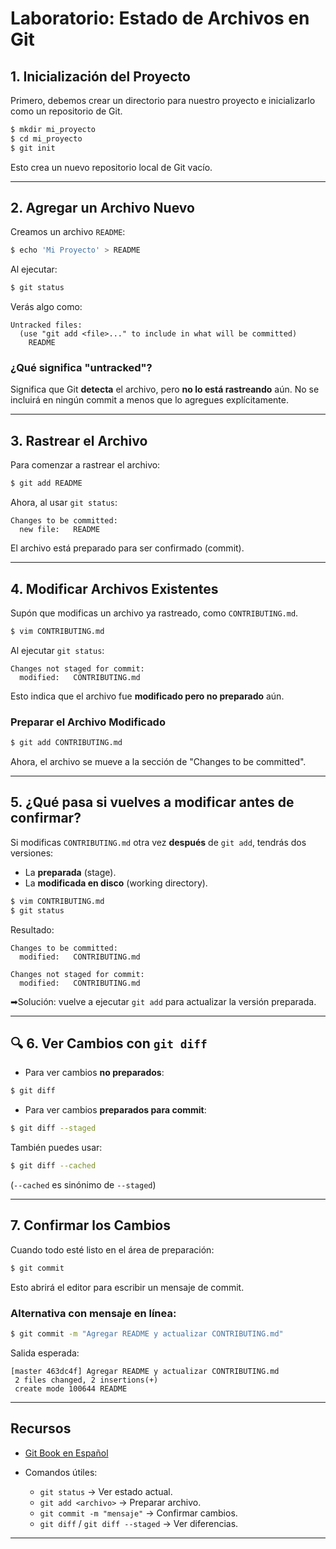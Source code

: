# Laboratorio: Estado de Archivos en Git

## 1. Inicialización del Proyecto

Primero, debemos crear un directorio para nuestro proyecto e inicializarlo como un repositorio de Git.

```bash
$ mkdir mi_proyecto
$ cd mi_proyecto
$ git init
```

Esto crea un nuevo repositorio local de Git vacío.

---

## 2. Agregar un Archivo Nuevo

Creamos un archivo `README`:

```bash
$ echo 'Mi Proyecto' > README
```

Al ejecutar:

```bash
$ git status
```

Verás algo como:

```
Untracked files:
  (use "git add <file>..." to include in what will be committed)
    README
```

### ¿Qué significa "untracked"?

Significa que Git **detecta** el archivo, pero **no lo está rastreando** aún. No se incluirá en ningún commit a menos que lo agregues explícitamente.

---

## 3. Rastrear el Archivo

Para comenzar a rastrear el archivo:

```bash
$ git add README
```

Ahora, al usar `git status`:

```
Changes to be committed:
  new file:   README
```

El archivo está preparado para ser confirmado (commit).

---

## 4. Modificar Archivos Existentes

Supón que modificas un archivo ya rastreado, como `CONTRIBUTING.md`.

```bash
$ vim CONTRIBUTING.md
```

Al ejecutar `git status`:

```
Changes not staged for commit:
  modified:   CONTRIBUTING.md
```

Esto indica que el archivo fue **modificado pero no preparado** aún.

### Preparar el Archivo Modificado

```bash
$ git add CONTRIBUTING.md
```

Ahora, el archivo se mueve a la sección de "Changes to be committed".

---

## 5. ¿Qué pasa si vuelves a modificar antes de confirmar?

Si modificas `CONTRIBUTING.md` otra vez **después** de `git add`, tendrás dos versiones:

* La **preparada** (stage).
* La **modificada en disco** (working directory).

```bash
$ vim CONTRIBUTING.md
$ git status
```

Resultado:

```
Changes to be committed:
  modified:   CONTRIBUTING.md

Changes not staged for commit:
  modified:   CONTRIBUTING.md
```

➡Solución: vuelve a ejecutar `git add` para actualizar la versión preparada.

---

## 🔍 6. Ver Cambios con `git diff`

* Para ver cambios **no preparados**:

```bash
$ git diff
```

* Para ver cambios **preparados para commit**:

```bash
$ git diff --staged
```

También puedes usar:

```bash
$ git diff --cached
```

(`--cached` es sinónimo de `--staged`)

---

## 7. Confirmar los Cambios

Cuando todo esté listo en el área de preparación:

```bash
$ git commit
```

Esto abrirá el editor para escribir un mensaje de commit.

### Alternativa con mensaje en línea:

```bash
$ git commit -m "Agregar README y actualizar CONTRIBUTING.md"
```

Salida esperada:

```
[master 463dc4f] Agregar README y actualizar CONTRIBUTING.md
 2 files changed, 2 insertions(+)
 create mode 100644 README
```

---


## Recursos

* [Git Book en Español](https://git-scm.com/book/es/v2)
* Comandos útiles:

  * `git status` → Ver estado actual.
  * `git add <archivo>` → Preparar archivo.
  * `git commit -m "mensaje"` → Confirmar cambios.
  * `git diff` / `git diff --staged` → Ver diferencias.

---
